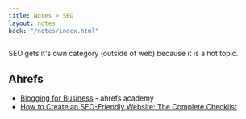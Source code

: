 ```yaml
---
title: Notes > SEO
layout: notes
back: "/notes/index.html"
---
```


SEO gets it's own category (outside of web) because it is a hot topic.

## Ahrefs

* [Blogging for Business](https://ahrefs.com/academy/blogging-for-business) - ahrefs academy
* [How to Create an SEO-Friendly Website: The Complete Checklist](https://ahrefs.com/blog/seo-friendly-website/)
